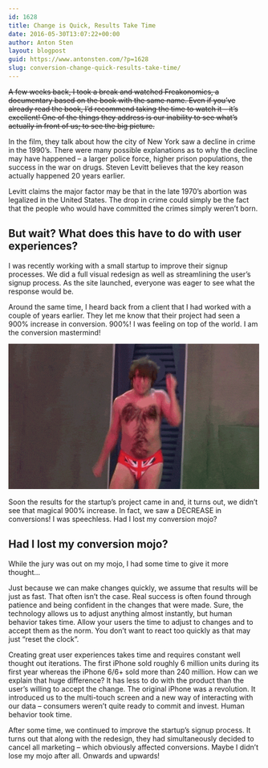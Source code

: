 ```yaml
---
id: 1628
title: Change is Quick, Results Take Time
date: 2016-05-30T13:07:22+00:00
author: Anton Sten
layout: blogpost
guid: https://www.antonsten.com/?p=1628
slug: conversion-change-quick-results-take-time/
---
```

~~A few weeks back, I took a break and watched Freakonomics, a documentary based on the book with the same name. Even if you’ve already read the book, I’d recommend taking the time to watch it &#8211; it’s excellent! One of the things they address is our inability to see what’s actually in front of us; to see the big picture.~~

In the film, they talk about how the city of New York saw a decline in crime in the 1990’s. There were many possible explanations as to why the decline may have happened &#8211; a larger police force, higher prison populations, the success in the war on drugs. Steven Levitt believes that the key reason actually happened 20 years earlier.


Levitt claims the major factor may be that in the late 1970’s abortion was legalized in the United States. The drop in crime could simply be the fact that the people who would have committed the crimes simply weren’t born.

## But wait? What does this have to do with user experiences?

I was recently working with a small startup to improve their signup processes. We did a full visual redesign as well as streamlining the user’s signup process. As the site launched, everyone was eager to see what the response would be.

Around the same time, I heard back from a client that I had worked with a couple of years earlier. They let me know that their project had seen a 900% increase in conversion. 900%! I was feeling on top of the world. I am the conversion mastermind!

![Austin Powers Mojo!](/images/giphy-austin.gif)

Soon the results for the startup’s project came in and, it turns out, we didn’t see that magical 900% increase. In fact, we saw a DECREASE in conversions! I was speechless. Had I lost my conversion mojo?

## Had I lost my conversion mojo?

While the jury was out on my mojo, I had some time to give it more thought&#8230;

Just because we can make changes quickly, we assume that results will be just as fast. That often isn’t the case. Real success is often found through patience and being confident in the changes that were made. Sure, the technology allows us to adjust anything almost instantly, but human behavior takes time. Allow your users the time to adjust to changes and to accept them as the norm. You don’t want to react too quickly as that may just “reset the clock”.

Creating great user experiences takes time and requires constant well thought out iterations. The first iPhone sold roughly 6 million units during its first year whereas the iPhone 6/6+ sold more than 240 million. How can we explain that huge difference? It has less to do with the product than the user’s willing to accept the change. The original iPhone was a revolution. It introduced us to the multi-touch screen and a new way of interacting with our data &#8211; consumers weren’t quite ready to commit and invest. Human behavior took time.

After some time, we continued to improve the startup’s signup process. It turns out that along with the redesign, they had simultaneously decided to cancel all marketing &#8211; which obviously affected conversions. Maybe I didn’t lose my mojo after all. Onwards and upwards!
